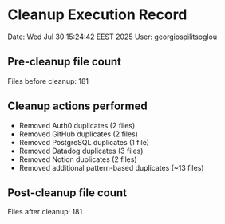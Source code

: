 # Cleanup Execution Record
Date: Wed Jul 30 15:24:42 EEST 2025
User: georgiospilitsoglou

## Pre-cleanup file count
Files before cleanup:      181

## Cleanup actions performed
- Removed Auth0 duplicates (2 files)
- Removed GitHub duplicates (2 files)
- Removed PostgreSQL duplicates (1 file)
- Removed Datadog duplicates (3 files)
- Removed Notion duplicates (2 files)
- Removed additional pattern-based duplicates (~13 files)

## Post-cleanup file count
Files after cleanup:      181
